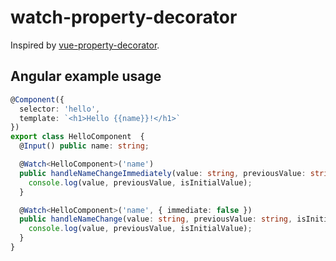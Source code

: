 # watch-property-decorator

Inspired by [vue-property-decorator](https://github.com/kaorun343/vue-property-decorator#Watch).

## Angular example usage

```ts
@Component({
  selector: 'hello',
  template: `<h1>Hello {{name}}!</h1>`
})
export class HelloComponent  {
  @Input() public name: string;

  @Watch<HelloComponent>('name')
  public handleNameChangeImmediately(value: string, previousValue: string, isInitialValue: boolean): void {
    console.log(value, previousValue, isInitialValue);
  }

  @Watch<HelloComponent>('name', { immediate: false })
  public handleNameChange(value: string, previousValue: string, isInitialValue: boolean): void {
    console.log(value, previousValue, isInitialValue);
  }
}
```
